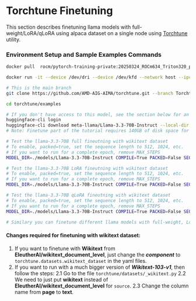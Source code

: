 
# Torchtune Finetuning
This section describes finetuning llama models with full-weight/LoRA/qLoRA using alpaca dataset on a single node using [Torchtune](https://pytorch.org/torchtune/stable/index.html) utility.

### Environment Setup and Sample Examples Commands

```bash
docker pull  rocm/pytorch-training-private:20250324_ROCm634_Triton320_pyt6374332

docker run -it --device /dev/dri --device /dev/kfd --network host --ipc host --group-add video --cap-add SYS_PTRACE --security-opt seccomp=unconfined --privileged -v  $HOME/.ssh:/root/.ssh -v /home/amd:/home/amd --shm-size 128G --name YOUR_NAME_HERE  rocm/pytorch-training-private:20250324_ROCm634_Triton320_pyt6374332

# This is the main branch
git clone https://github.com/AMD-AIG-AIMA/torchtune.git --branch Torchtune_AMD

cd torchtune/examples

# If you don't have access to this model, see the section below for an alternative source.
huggingface-cli login
huggingface-cli download meta-llama/Llama-3.3-70B-Instruct --local-dir ./models/Llama-3.3-70B-Instruct --exclude 'original/*.pth'
# Note: Finetune part of the tutorial requires 140GB of disk space for model + dataset.

# Test the llama-3.3-70B full fineutning with wikitext dataset
# To enable, packed=true, set the sequence length to 512, 1024, etc.
# If you want to run for a complete epoch, remove MAX_STEPS
MODEL_DIR=./models/Llama-3.3-70B-Instruct COMPILE=True PACKED=False SEQ_LEN=null CPU_OFFLOAD=False ACTIVATION_CHECKPOINTING=True MBS=64 GAS=1 EPOCHS=1 SEED=42 MAX_STEPS=20 bash run_llama_3_3_full_wiki.sh

# Test the llama-3.3-70B LoRA fineutning with wikitext dataset
# To enable, packed=true, set the sequence length to 512, 1024, etc.
# If you want to run for a complete epoch, remove MAX_STEPS
MODEL_DIR=./models/Llama-3.3-70B-Instruct COMPILE=True PACKED=False SEQ_LEN=null CPU_OFFLOAD=False ACTIVATION_CHECKPOINTING=True MBS=64 GAS=1 EPOCHS=1 SEED=42 MAX_STEPS=20 bash run_llama_3_3_LoRA_wiki.sh

# Test the llama-3.3-70B qLoRA fineutning with wikitext dataset
# To enable, packed=true, set the sequence length to 512, 1024, etc.
# If you want to run for a complete epoch, remove MAX_STEPS
MODEL_DIR=./models/Llama-3.3-70B-Instruct COMPILE=True PACKED=False SEQ_LEN=null CPU_OFFLOAD=False ACTIVATION_CHECKPOINTING=True MBS=64 GAS=1 EPOCHS=1 SEED=42 MAX_STEPS=20 bash run_llama_3_3_qLoRA_wiki.sh

# Similary you can finetune different llama models with full-weight, LoRA, qLoRA optimizations.
```
#### Changes required for finetuning with wikitext dataset:

1. If you want to finetune with **Wikitext** from **EleutherAI/wikitext_document_level**, just change the **_component_** to `torchtune.datasets.wikitext_dataset` in the yaml files.
2. If you want to run with a much bigger version of ***Wikitext-103-v1***, then follow the steps:
   2.1 Go to the file `torchtune/datasets/_wikitext.py`
   2.2 We need to just put **wikitext** instead of **EleutherAI/wikitext_document_level** for `source`.
   2.3 Change the column name from **page** to **text**.


